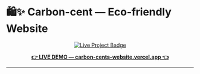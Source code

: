 # 🛍️✨ Carbon-cent — Eco-friendly Website

<p align="center">
  <a href="https://carbon-cents.vercel.app/" target="_blank">
    <img src="https://img.shields.io/badge/🚀%20LIVE%20PROJECT-CLICK%20TO%20VIEW-brightgreen?style=for-the-badge" alt="Live Project Badge" />
  </a>
</p>

<p align="center">
  <a href="https://carbon-cents.vercel.app/" target="_blank"><b>👉 LIVE DEMO — carbon-cents-website.vercel.app 👈</b></a>
</p>

---
